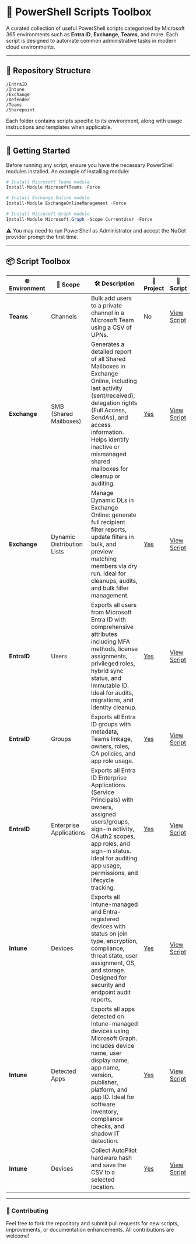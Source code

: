 # 🧰 PowerShell Scripts Toolbox

A curated collection of useful PowerShell scripts categorized by Microsoft 365 environments such as **Entra ID**, **Exchange**, **Teams**, and more. Each script is designed to automate common administrative tasks in modern cloud environments.

---

## 📁 Repository Structure

```
/EntraID
/Intune
/Exchange
/Defender
/Teams
/Sharepoint
```


Each folder contains scripts specific to its environment, along with usage instructions and templates when applicable.

---

## 🚀 Getting Started

Before running any script, ensure you have the necessary PowerShell modules installed. An example of installing module:

```powershell
# Install Microsoft Teams module
Install-Module MicrosoftTeams -Force

# Install Exchange Online module
Install-Module ExchangeOnlineManagement -Force

# Install Microsoft Graph module
Install-Module Microsoft.Graph -Scope CurrentUser -Force
```
⚠️ You may need to run PowerShell as Administrator and accept the NuGet provider prompt the first time.

---

## 📦 Script Toolbox

| 🌐 Environment | 🎯 Scope                    | 🛠️ Description                                                                                                                               | 📁 Project | 📄 Script |
|----------------|----------------------------|----------------------------------------------------------------------------------------------------------------------------------------------|-------------|-----------|
| **Teams**      | Channels                   | Bulk add users to a private channel in a Microsoft Team using a CSV of UPNs.                                                                 | No          | [View Script](Teams/Teams_Add-Users-To-PrivateChannel.ps1) |
| **Exchange**   | SMB (Shared Mailboxes)     | Generates a detailed report of all Shared Mailboxes in Exchange Online, including last activity (sent/received), delegation rights (Full Access, SendAs), and access information. Helps identify inactive or mismanaged shared mailboxes for cleanup or auditing. | [Yes](https://github.com/gelndjj/_EXCHANGE_SMBsReport) | [View Script](https://github.com/gelndjj/_EXCHANGE_SMBsReport/blob/main/ExchangeSharedMailboxAudit.ps1) |
| **Exchange**   | Dynamic Distribution Lists | Manage Dynamic DLs in Exchange Online: generate full recipient filter reports, update filters in bulk, and preview matching members via dry run. Ideal for cleanups, audits, and bulk filter management. | [Yes](https://github.com/gelndjj/_EXCHANGE_DDLsFilterUpdate) | [View Script](https://github.com/gelndjj/_EXCHANGE_DDLsFilterUpdate/blob/main/DynamicDL_Updater.ps1) |
| **EntraID**    | Users                      | Exports all users from Microsoft Entra ID with comprehensive attributes including MFA methods, license assignments, privileged roles, hybrid sync status, and Immutable ID. Ideal for audits, migrations, and identity cleanup. | [Yes](https://github.com/gelndjj/_ENTRA_UserReport) | [View Script](https://github.com/gelndjj/_ENTRA_UserReport/blob/main/export_entraid_usrs.ps1) |
| **EntraID**    | Groups                     | Exports all Entra ID groups with metadata, Teams linkage, owners, roles, CA policies, and app role usage.                                  | [Yes](https://github.com/gelndjj/_ENTRA_GroupReport) | [View Script](https://github.com/gelndjj/_ENTRA_GroupReport/blob/main/EntraID_Groups_Report.ps1) |
| **EntraID**    | Enterprise Applications    | Exports all Entra ID Enterprise Applications (Service Principals) with owners, assigned users/groups, sign-in activity, OAuth2 scopes, app roles, and sign-in status. Ideal for auditing app usage, permissions, and lifecycle tracking. | [Yes](https://github.com/gelndjj/_ENTRA_EnterpriseAppsReport) | [View Script](https://github.com/gelndjj/_ENTRA_EnterpriseAppsReport/blob/main/Export_EnterpriseAppsReport.ps1) |
| **Intune**    | Devices                    | Exports all Intune-managed and Entra-registered devices with status on join type, encryption, compliance, threat state, user assignment, OS, and storage. Designed for security and endpoint audit reports. | [Yes](https://github.com/gelndjj/_INTUNE_DevicesReport) | [View Script](https://github.com/gelndjj/_INTUNE_DevicesReport/blob/main/Intune_DevicePostureReport.ps1) |
| **Intune**    | Detected Apps             | Exports all apps detected on Intune-managed devices using Microsoft Graph. Includes device name, user display name, app name, version, publisher, platform, and app ID. Ideal for software inventory, compliance checks, and shadow IT detection. | [Yes](https://github.com/gelndjj/_INTUNE_DetectedAppsReport) | [View Script](https://github.com/gelndjj/_INTUNE_DetectedAppsReport/blob/main/Export-IntuneDetectedAppsReport.ps1) |
| **Intune**     | Devices                    | Collect AutoPilot hardware hash and save the CSV to a selected location.                                                                    | [Yes](https://github.com/gelndjj/_INTUNE_Autopilot) | [View Script](https://github.com/gelndjj/_INTUNE_Autopilot/blob/main/autopilot_ONLINE.ps1) |

---

### 🤝 Contributing
Feel free to fork the repository and submit pull requests for new scripts, improvements, or documentation enhancements. All contributions are welcome!
